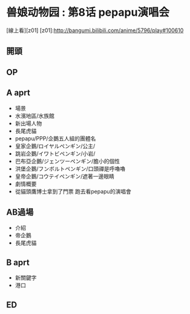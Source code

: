 # 兽娘动物园 : 第8话 pepapu演唱会

[線上看][z01]
[z01]:http://bangumi.bilibili.com/anime/5796/play#100610

## 開頭
## OP
## A aprt

* 場景
 * 水濱地區/水族館
* 新出場人物
 * 長尾虎貓
  * pepapu/PPP/企鵝五人組的團體名
   * 皇家企鵝/ロイヤルペンギン/公主/
   * 跳岩企鵝/イワトビペンギン/小岩/
   * 巴布亞企鵝/ジェンツーペンギン/膽小的個性
   * 洪堡企鵝/フンボルトペンギン/口頭禪是呼嚕嚕
   * 皇帝企鵝/コウテイペンギン/遮著一邊眼睛
* 劇情概要
 * 從貓頭鷹博士拿到了門票 跑去看pepapu的演唱會

        
## AB過場
* 介紹
 * 帝企鵝
 * 長尾虎貓

## B aprt
* 新關鍵字
 * 港口


## ED
